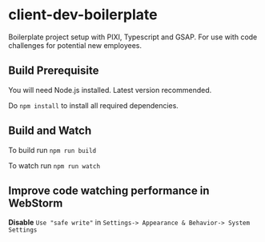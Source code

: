 # client-dev-boilerplate
Boilerplate project setup with PIXI, Typescript and GSAP. For use with code challenges for potential new employees. 

## Build Prerequisite 
You will need Node.js installed. Latest version recommended. 

Do `npm install` to install all required dependencies. 

## Build and Watch
To build run `npm run build`

To watch run `npm run watch`

## Improve code watching performance in WebStorm 
**Disable** `Use "safe write"` in `Settings-> Appearance & Behavior-> System Settings`
